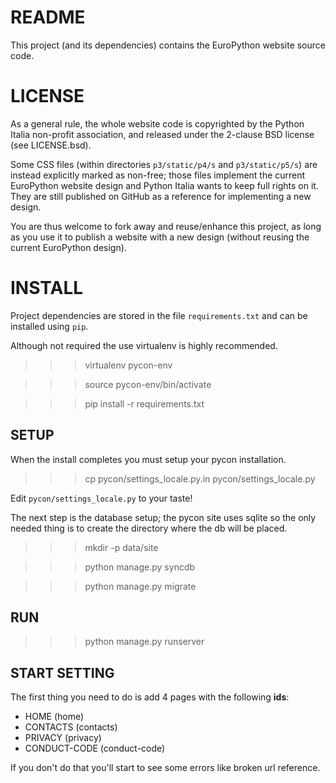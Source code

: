 README
======
This project (and its dependencies) contains the EuroPython website source code.

LICENSE
=======
As a general rule, the whole website code is copyrighted by the Python Italia non-profit association, and released under the 2-clause BSD license (see LICENSE.bsd).

Some CSS files (within directories `p3/static/p4/s` and `p3/static/p5/s`) are instead explicitly marked as non-free; those files implement the current EuroPython website design and Python Italia wants to keep full rights on it. They are still published on GitHub as a reference for implementing a new design.

You are thus welcome to fork away and reuse/enhance this project, as long as you use it to publish a website with a new design (without reusing the current EuroPython design).

INSTALL
=======

Project dependencies are stored in the file `requirements.txt` and can be
installed using `pip`.

Although not required the use virtualenv is highly recommended.

>>> virtualenv pycon-env

>>> source pycon-env/bin/activate

>>> pip install -r requirements.txt

SETUP
-----

When the install completes you must setup your pycon installation.

>>> cp pycon/settings_locale.py.in pycon/settings_locale.py

Edit `pycon/settings_locale.py` to your taste!

The next step is the database setup; the pycon site uses sqlite so the only
needed thing is to create the directory where the db will be placed.

>>> mkdir -p data/site

>>> python manage.py syncdb

>>> python manage.py migrate

RUN
-----

>>> python manage.py runserver

START SETTING
-----

The first thing you need to do is add 4 pages with the following **ids**:

- HOME (home)
- CONTACTS (contacts)
- PRIVACY (privacy)
- CONDUCT-CODE (conduct-code)

If you don't do that you'll start to see some errors like broken url reference.

